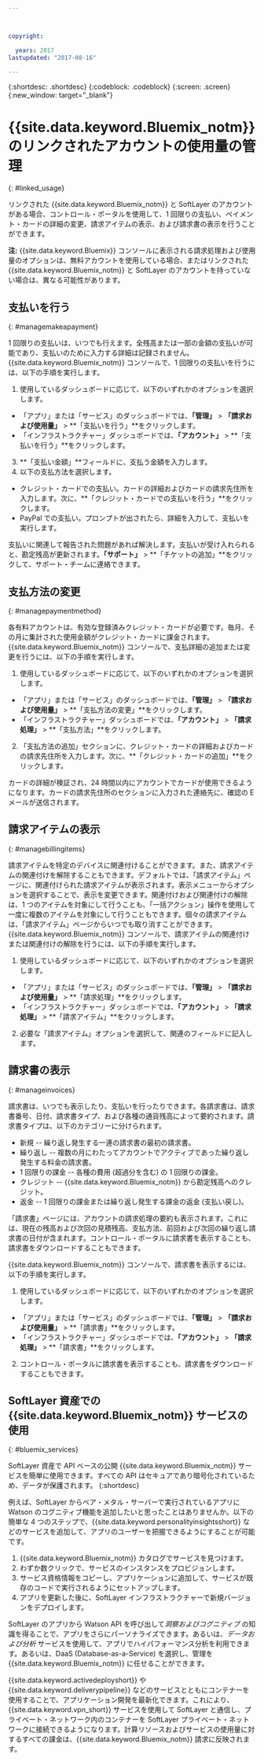 ```yaml
---



copyright:

  years: 2017
lastupdated: "2017-08-16"

---
```


{:shortdesc: .shortdesc}
{:codeblock: .codeblock}
{:screen: .screen}
{:new_window: target="_blank"}

# {{site.data.keyword.Bluemix_notm}} のリンクされたアカウントの使用量の管理
{: #linked_usage}

リンクされた {{site.data.keyword.Bluemix_notm}} と SoftLayer のアカウントがある場合、コントロール・ポータルを使用して、1 回限りの支払い、ペイメント・カードの詳細の変更、請求アイテムの表示、および請求書の表示を行うことができます。

**注:** {{site.data.keyword.Bluemix}} コンソールに表示される請求処理および使用量のオプションは、無料アカウントを使用している場合、またはリンクされた {{site.data.keyword.Bluemix_notm}} と SoftLayer のアカウントを持っていない場合は、異なる可能性があります。

## 支払いを行う
{: #managemakeapayment}

1 回限りの支払いは、いつでも行えます。全残高または一部の金額の支払いが可能であり、支払いのために入力する詳細は記録されません。{{site.data.keyword.Bluemix_notm}} コンソールで、1 回限りの支払いを行うには、以下の手順を実行します。

1. 使用しているダッシュボードに応じて、以下のいずれかのオプションを選択します。   
 * 「アプリ」または「サービス」のダッシュボードでは、**「管理」** &gt; **「請求および使用量」** &gt; **「支払いを行う」**をクリックします。  
 * 「インフラストラクチャー」ダッシュボードでは、**「アカウント」** &gt; **「支払いを行う」**をクリックします。
3. **「支払い金額」**フィールドに、支払う金額を入力します。
4. 以下の支払方法を選択します。
 * クレジット・カードでの支払い。カードの詳細およびカードの請求先住所を入力します。次に、**「クレジット・カードでの支払いを行う」**をクリックします。
 * PayPal での支払い。プロンプトが出されたら、詳細を入力して、支払いを実行します。

支払いに関連して報告された問題があれば解決します。支払いが受け入れられると、勘定残高が更新されます。**「サポート」** &gt; **「チケットの追加」**をクリックして、サポート・チームに連絡できます。

## 支払方法の変更
{: #managepaymentmethod}

各有料アカウントは、有効な登録済みクレジット・カードが必要です。毎月、その月に集計された使用金額がクレジット・カードに課金されます。{{site.data.keyword.Bluemix_notm}} コンソールで、支払詳細の追加または変更を行うには、以下の手順を実行します。

1. 使用しているダッシュボードに応じて、以下のいずれかのオプションを選択します。  
 * 「アプリ」または「サービス」のダッシュボードでは、**「管理」** &gt; **「請求および使用量」** &gt; **「支払方法の変更」**をクリックします。  
 * 「インフラストラクチャー」ダッシュボードでは、**「アカウント」** &gt; **「請求処理」** &gt; **「支払方法」**をクリックします。
2. 「支払方法の追加」セクションに、クレジット・カードの詳細およびカードの請求先住所を入力します。次に、**「クレジット・カードの追加」**をクリックします。

カードの詳細が検証され、24 時間以内にアカウントでカードが使用できるようになります。カードの請求先住所のセクションに入力された連絡先に、確認の E メールが送信されます。

## 請求アイテムの表示
{: #managebillingitems}

請求アイテムを特定のデバイスに関連付けることができます。また、請求アイテムの関連付けを解除することもできます。デフォルトでは、「請求アイテム」ページに、関連付けられた請求アイテムが表示されます。表示メニューからオプションを選択することで、表示を変更できます。関連付けおよび関連付けの解除は、1 つのアイテムを対象にして行うことも、「一括アクション」操作を使用して一度に複数のアイテムを対象にして行うこともできます。個々の請求アイテムは、「請求アイテム」ページからいつでも取り消すことができます。{{site.data.keyword.Bluemix_notm}} コンソールで、請求アイテムの関連付けまたは関連付けの解除を行うには、以下の手順を実行します。

1. 使用しているダッシュボードに応じて、以下のいずれかのオプションを選択します。   
 * 「アプリ」または「サービス」のダッシュボードでは、**「管理」** &gt; **「請求および使用量」** &gt; **「請求処理」**をクリックします。  
 * 「インフラストラクチャー」ダッシュボードでは、**「アカウント」** &gt; **「請求処理」** &gt; **「請求アイテム」**をクリックします。
2. 必要な「請求アイテム」オプションを選択して、関連のフィールドに記入します。

## 請求書の表示
{: #manageinvoices}

請求書は、いつでも表示したり、支払いを行ったりできます。各請求書は、請求書番号、日付、請求書タイプ、および各種の通貨残高によって要約されます。請求書タイプは、以下のカテゴリーに分けられます。

 *  新規 -- 繰り返し発生する一連の請求書の最初の請求書。
 *  繰り返し -- 複数の月にわたってアカウントでアクティブであった繰り返し発生する料金の請求書。
 *  1 回限りの課金 -- 各種の費用 (超過分を含む) の 1 回限りの課金。
 *  クレジット -- {{site.data.keyword.Bluemix_notm}} から勘定残高へのクレジット。
 *  返金 -- 1 回限りの課金または繰り返し発生する課金の返金 (支払い戻し)。

「請求書」ページには、アカウントの請求処理の要約も表示されます。これには、現在の残高および次回の見積残高、支払方法、前回および次回の繰り返し請求書の日付が含まれます。コントロール・ポータルに請求書を表示することも、請求書をダウンロードすることもできます。

{{site.data.keyword.Bluemix_notm}} コンソールで、請求書を表示するには、以下の手順を実行します。

1. 使用しているダッシュボードに応じて、以下のいずれかのオプションを選択します。  
 * 「アプリ」または「サービス」のダッシュボードでは、**「管理」** &gt; **「請求および使用量」** &gt; **「請求書」**をクリックします。  
 * 「インフラストラクチャー」ダッシュボードでは、**「アカウント」** &gt; **「請求処理」** &gt; **「請求書」**をクリックします。
2. コントロール・ポータルに請求書を表示することも、請求書をダウンロードすることもできます。

## SoftLayer 資産での {{site.data.keyword.Bluemix_notm}} サービスの使用
{: #bluemix_services}

SoftLayer 資産で API ベースの公開 {{site.data.keyword.Bluemix_notm}} サービスを簡単に使用できます。すべての API はセキュアであり暗号化されているため、データが保護されます。
{:shortdesc}

例えば、SoftLayer からベア・メタル・サーバーで実行されているアプリに Watson のコグニティブ機能を追加したいと思ったことはありませんか。以下の簡単な 4 つのステップで、{{site.data.keyword.personalityinsightsshort}} などのサービスを追加して、アプリのユーザーを把握できるようにすることが可能です。

1. {{site.data.keyword.Bluemix_notm}} カタログでサービスを見つけます。
2. わずか数クリックで、サービスのインスタンスをプロビジョンします。
3. サービス資格情報をコピーし、アプリケーションに追加して、サービスが既存のコードで実行されるようにセットアップします。
4. アプリを更新した後に、SoftLayer インフラストラクチャーで新規バージョンをデプロイします。

SoftLayer のアプリから Watson API を呼び出して*洞察およびコグニティブ* の知識を得ることで、アプリをさらにパーソナライズできます。あるいは、*データおよび分析* サービスを使用して、アプリでハイパフォーマンス分析を利用できます。あるいは、DaaS (Database-as-a-Service) を選択し、管理を {{site.data.keyword.Bluemix_notm}} に任せることができます。

{{site.data.keyword.activedeployshort}} や {{site.data.keyword.deliverypipeline}} などのサービスとともにコンテナーを使用することで、アプリケーション開発を最新化できます。これにより、{{site.data.keyword.vpn_short}} サービスを使用して SoftLayer と通信し、プライベート・ネットワーク内のコンテナーを SoftLayer プライベート・ネットワークに接続できるようになります。計算リソースおよびサービスの使用量に対するすべての課金は、{{site.data.keyword.Bluemix_notm}} 請求に反映されます。

